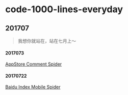 # code-1000-lines-everyday


## 201707
> 我想你就站在，站在七月上～

#### 2017073
[AppStore Comment Spider](./201707/20170723)

#### 20170722
[Baidu Index Mobile Spider](./201707/20170722/baidu-index-mobile-spider)


